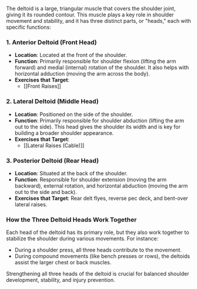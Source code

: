 
The deltoid is a large, triangular muscle that covers the shoulder joint, giving it its rounded contour. This muscle plays a key role in shoulder movement and stability, and it has three distinct parts, or "heads," each with specific functions:

### 1. **Anterior Deltoid (Front Head)**

- **Location**: Located at the front of the shoulder.
- **Function**: Primarily responsible for shoulder flexion (lifting the arm forward) and medial (internal) rotation of the shoulder. It also helps with horizontal adduction (moving the arm across the body).
- **Exercises that Target**: 
	- [[Front Raises]]
### 2. **Lateral Deltoid (Middle Head)**

- **Location**: Positioned on the side of the shoulder.
- **Function**: Primarily responsible for shoulder abduction (lifting the arm out to the side). This head gives the shoulder its width and is key for building a broader shoulder appearance.
- **Exercises that Target**: 
	- [[Lateral Raises (Cable)]]
### 3. **Posterior Deltoid (Rear Head)**

- **Location**: Situated at the back of the shoulder.
- **Function**: Responsible for shoulder extension (moving the arm backward), external rotation, and horizontal abduction (moving the arm out to the side and back).
- **Exercises that Target**: Rear delt flyes, reverse pec deck, and bent-over lateral raises.

### How the Three Deltoid Heads Work Together

Each head of the deltoid has its primary role, but they also work together to stabilize the shoulder during various movements. For instance:

- During a shoulder press, all three heads contribute to the movement.
- During compound movements (like bench presses or rows), the deltoids assist the larger chest or back muscles.

Strengthening all three heads of the deltoid is crucial for balanced shoulder development, stability, and injury prevention.